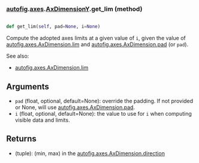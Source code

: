 ### [autofig](autofig.md).[axes](autofig.axes.md).[AxDimensionY](autofig.axes.AxDimensionY.md).get_lim (method)


```py

def get_lim(self, pad=None, i=None)

```



Compute the adopted axes limits at a given value of `i`, given the
value of [autofig.axes.AxDimension.lim](autofig.axes.AxDimension.lim.md) and [autofig.axes.AxDimension.pad](autofig.axes.AxDimension.pad.md)
(or `pad`).

See also:

* [autofig.axes.AxDimension.lim](autofig.axes.AxDimension.lim.md)

Arguments
-----------
* `pad` (float, optional, default=None): override the padding.  If not
    provided or None, will use [autofig.axes.AxDimension.pad](autofig.axes.AxDimension.pad.md).
* `i` (float, optional, default=None): the value to use for `i` when
    computing visible data and limits.

Returns
--------
* (tuple): (min, max) in the [autofig.axes.AxDimension.direction](autofig.axes.AxDimension.direction.md)

